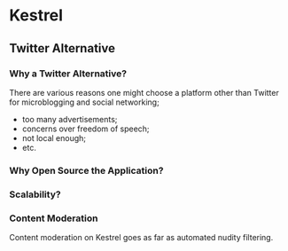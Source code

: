 # Kestrel
## Twitter Alternative

### Why a Twitter Alternative?

There are various reasons one might choose a platform other than Twitter for microblogging and social networking; 
- too many advertisements;
- concerns over freedom of speech;
- not local enough;
- etc. 

### Why Open Source the Application?

### Scalability?

### Content Moderation
Content moderation on Kestrel goes as far as automated nudity filtering. 